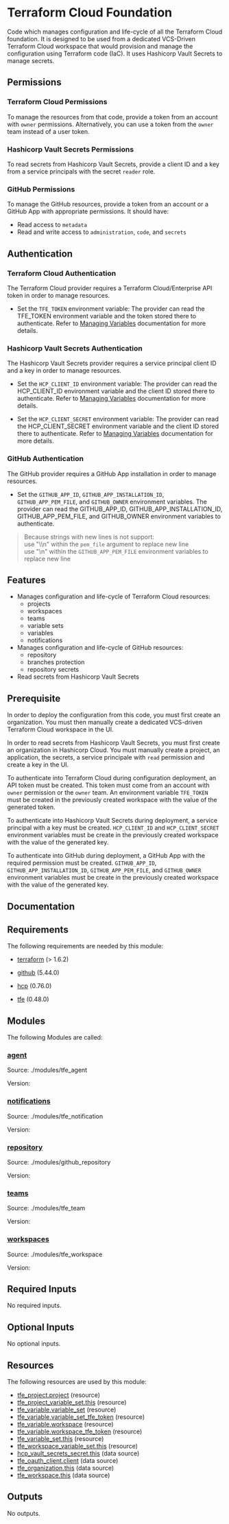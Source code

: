 <!-- BEGIN_TF_DOCS -->
# Terraform Cloud Foundation

Code which manages configuration and life-cycle of all the Terraform Cloud
foundation. It is designed to be used from a dedicated VCS-Driven Terraform
Cloud workspace that would provision and manage the configuration using
Terraform code (IaC). It uses Hashicorp Vault Secrets to manage secrets.

## Permissions

### Terraform Cloud Permissions

To manage the resources from that code, provide a token from an account with
`owner` permissions. Alternatively, you can use a token from the `owner` team
instead of a user token.

### Hashicorp Vault Secrets Permissions

To read secrets from Hashicorp Vault Secrets, provide a client ID and a key
from a service principals with the secret `reader` role.

### GitHub Permissions

To manage the GitHub resources, provide a token from an account or a GitHub App with
appropriate permissions. It should have:

* Read access to `metadata`
* Read and write access to `administration`, `code`, and `secrets`

## Authentication

### Terraform Cloud Authentication

The Terraform Cloud provider requires a Terraform Cloud/Enterprise API token in
order to manage resources.

* Set the `TFE_TOKEN` environment variable: The provider can read the TFE\_TOKEN
environment variable and the token stored there to authenticate. Refer to
[Managing Variables](https://developer.hashicorp.com/terraform/cloud-docs/workspaces/variables/managing-variables) documentation for more details.

### Hashicorp Vault Secrets Authentication

The Hashicorp Vault Secrets provider requires a service principal client ID and
a key in order to manage resources.

* Set the `HCP_CLIENT_ID` environment variable: The provider can read the HCP\_CLIENT\_ID
environment variable and the client ID stored there to authenticate. Refer to
[Managing Variables](https://developer.hashicorp.com/terraform/cloud-docs/workspaces/variables/managing-variables) documentation for more details.

* Set the `HCP_CLIENT_SECRET` environment variable: The provider can read the HCP\_CLIENT\_SECRET
environment variable and the client ID stored there to authenticate. Refer to
[Managing Variables](https://developer.hashicorp.com/terraform/cloud-docs/workspaces/variables/managing-variables) documentation for more details.

### GitHub Authentication

The GitHub provider requires a GitHub App installation in order to manage resources.

* Set the `GITHUB_APP_ID`, `GITHUB_APP_INSTALLATION_ID`, `GITHUB_APP_PEM_FILE`, and `GITHUB_OWNER`
environment variables. The provider can read the GITHUB\_APP\_ID, GITHUB\_APP\_INSTALLATION\_ID,
GITHUB\_APP\_PEM\_FILE, and GITHUB\_OWNER environment variables to authenticate.

> Because strings with new lines is not support:</br>
> use "\\\n" within the `pem_file` argument to replace new line</br>
> use "\n" within the `GITHUB_APP_PEM_FILE` environment variables to replace new line</br>

## Features

* Manages configuration and life-cycle of Terraform Cloud resources:
  * projects
  * workspaces
  * teams
  * variable sets
  * variables
  * notifications
* Manages configuration and life-cycle of GitHub resources:
  * repository
  * branches protection
  * repository secrets
* Read secrets from Hashicorp Vault Secrets

## Prerequisite

In order to deploy the configuration from this code, you must first create
an organization. You must then manually create a dedicated VCS-driven
Terraform Cloud workspace in the UI.

In order to read secrets from Hashicorp Vault Secrets, you must first create
an organization in Hashicorp Cloud. You must manually create a project, an
application, the secrets, a service principale with `read` permission
and create a key in the UI.

To authenticate into Terraform Cloud during configuration deployment, an
API token must be created. This token must come from an account with `owner`
permission or the `owner` team. An environment variable `TFE_TOKEN` must be
created in the previously created workspace with the value of the generated token.

To authenticate into Hashicorp Vault Secrets during deployment, a service
principal with a key must be created. `HCP_CLIENT_ID` and `HCP_CLIENT_SECRET`
environment variables must be create in the previously created workspace with
the value of the generated key.

To authenticate into GitHub during deployment, a GitHub App with the required
permission must be created. `GITHUB_APP_ID`, `GITHUB_APP_INSTALLATION_ID`,
`GITHUB_APP_PEM_FILE`, and `GITHUB_OWNER` environment variables must be create
in the previously created workspace with the value of the generated key.

## Documentation

## Requirements

The following requirements are needed by this module:

- <a name="requirement_terraform"></a> [terraform](#requirement\_terraform) (> 1.6.2)

- <a name="requirement_github"></a> [github](#requirement\_github) (5.44.0)

- <a name="requirement_hcp"></a> [hcp](#requirement\_hcp) (0.76.0)

- <a name="requirement_tfe"></a> [tfe](#requirement\_tfe) (0.48.0)

## Modules

The following Modules are called:

### <a name="module_agent"></a> [agent](#module\_agent)

Source: ./modules/tfe_agent

Version:

### <a name="module_notifications"></a> [notifications](#module\_notifications)

Source: ./modules/tfe_notification

Version:

### <a name="module_repository"></a> [repository](#module\_repository)

Source: ./modules/github_repository

Version:

### <a name="module_teams"></a> [teams](#module\_teams)

Source: ./modules/tfe_team

Version:

### <a name="module_workspaces"></a> [workspaces](#module\_workspaces)

Source: ./modules/tfe_workspace

Version:

## Required Inputs

No required inputs.

## Optional Inputs

No optional inputs.

## Resources

The following resources are used by this module:

- [tfe_project.project](https://registry.terraform.io/providers/hashicorp/tfe/0.48.0/docs/resources/project) (resource)
- [tfe_project_variable_set.this](https://registry.terraform.io/providers/hashicorp/tfe/0.48.0/docs/resources/project_variable_set) (resource)
- [tfe_variable.variable_set](https://registry.terraform.io/providers/hashicorp/tfe/0.48.0/docs/resources/variable) (resource)
- [tfe_variable.variable_set_tfe_token](https://registry.terraform.io/providers/hashicorp/tfe/0.48.0/docs/resources/variable) (resource)
- [tfe_variable.workspace](https://registry.terraform.io/providers/hashicorp/tfe/0.48.0/docs/resources/variable) (resource)
- [tfe_variable.workspace_tfe_token](https://registry.terraform.io/providers/hashicorp/tfe/0.48.0/docs/resources/variable) (resource)
- [tfe_variable_set.this](https://registry.terraform.io/providers/hashicorp/tfe/0.48.0/docs/resources/variable_set) (resource)
- [tfe_workspace_variable_set.this](https://registry.terraform.io/providers/hashicorp/tfe/0.48.0/docs/resources/workspace_variable_set) (resource)
- [hcp_vault_secrets_secret.this](https://registry.terraform.io/providers/hashicorp/hcp/0.76.0/docs/data-sources/vault_secrets_secret) (data source)
- [tfe_oauth_client.client](https://registry.terraform.io/providers/hashicorp/tfe/0.48.0/docs/data-sources/oauth_client) (data source)
- [tfe_organization.this](https://registry.terraform.io/providers/hashicorp/tfe/0.48.0/docs/data-sources/organization) (data source)
- [tfe_workspace.this](https://registry.terraform.io/providers/hashicorp/tfe/0.48.0/docs/data-sources/workspace) (data source)

## Outputs

No outputs.

<!-- markdownlint-enable -->

<!-- END_TF_DOCS -->